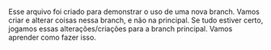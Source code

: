 Esse arquivo foi criado para demonstrar o uso de uma nova branch. Vamos criar e alterar coisas nessa branch, e não na principal. Se tudo estiver certo, jogamos essas alterações/criações para a branch principal. 
Vamos aprender como fazer isso.